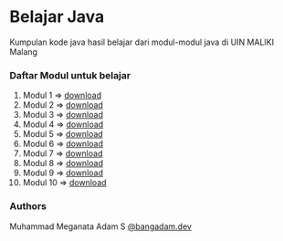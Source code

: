 # Belajar Java
Kumpulan kode java hasil belajar dari modul-modul java di UIN MALIKI Malang

### Daftar Modul untuk belajar 
1. Modul 1 => [download](https://www.dropbox.com/s/5lazdzs1tqufv2i/MODUL%201.pdf?dl=0) 
2. Modul 2 => [download](https://www.dropbox.com/s/ax367kjvat2tm31/MODUL%202.pdf?dl=0) 
3. Modul 3 => [download](https://www.dropbox.com/s/76kkhlc5b0bfugt/MODUL%203-1%20%281%29.pdf?dl=0) 
4. Modul 4 => [download](https://www.dropbox.com/s/ex9hvitdu7lv9xq/MODUL%204.pdf?dl=0)
5. Modul 5 => [download](https://www.dropbox.com/s/itgneyh51vazhn3/MODUL%205.pdf?dl=0)
6. Modul 6 => [download](https://www.dropbox.com/s/hzcjc5jbk58bvhq/MODUL%206.pdf?dl=0)
7. Modul 7 => [download](https://www.dropbox.com/s/uufjqxxrv0hd8vu/MODUL%207.pdf?dl=0)
8. Modul 8 => [download](https://www.dropbox.com/s/uufjqxxrv0hd8vu/MODUL%207.pdf?dl=0)
9. Modul 9 => [download](https://www.dropbox.com/s/tkmjtciq7mpbgw4/MODUL%209.pdf?dl=0)
10. Modul 10 => [download](https://www.dropbox.com/s/fic42y5nmy2k8xq/MODUL%2010.pdf?dl=0)

### Authors
Muhammad Meganata Adam S [@bangadam.dev](https://instagram.com/bangadam.dev)
